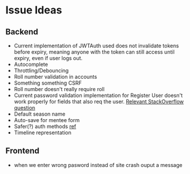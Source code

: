 # Issue Ideas

## Backend

- Current implementation of JWTAuth used does not invalidate tokens before expiry, meaning anyone with the token can still access until expiry, even if user logs out.
- Autocomplete
- Throttling/Debouncing
- Roll number validation in accounts
- Something something CSRF
- Roll number doesn't really require roll
- Current password validation implementation for Register User doesn't work properly for fields that also req the user. [Relevant StackOverflow question](https://stackoverflow.com/questions/36414804/integrate-django-password-validators-with-django-rest-framework-validate-passwor)
- Default season name
- Auto-save for mentee form
- Safer(?) auth methods [ref](https://indepth.dev/posts/1382/localstorage-vs-cookies)
- Timeline representation

## Frontend

- when we enter wrong pasword instead of site crash ouput a message
